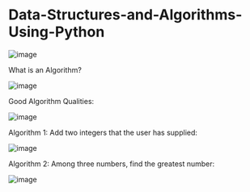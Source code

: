 # Data-Structures-and-Algorithms-Using-Python

![image](https://user-images.githubusercontent.com/92441323/170813821-5eb51fdd-f656-4c38-870c-159b98c930b1.png)

What is an Algorithm?

![image](https://user-images.githubusercontent.com/92441323/170813905-6af88367-9e1f-4602-b066-9cf1f5b1db4e.png)

Good Algorithm Qualities:

![image](https://user-images.githubusercontent.com/92441323/170813979-0b06ec3d-19d5-41f6-961e-3741ec9a93f0.png)

Algorithm 1: Add two integers that the user has supplied:

![image](https://user-images.githubusercontent.com/92441323/170814015-45cbb189-99f4-4d83-afc5-40dae59ab724.png)

Algorithm 2: Among three numbers, find the greatest number:

![image](https://user-images.githubusercontent.com/92441323/170814096-55b2bfd3-4976-48f1-b3a3-9e54e6f42e96.png)

